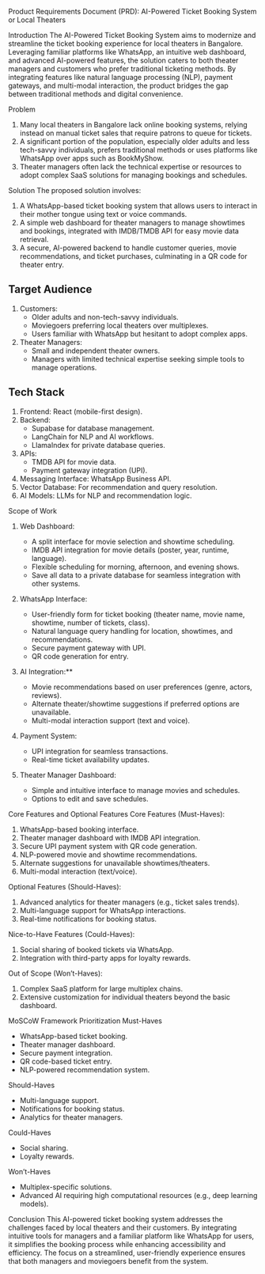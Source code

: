 Product Requirements Document (PRD): AI-Powered Ticket Booking System or Local Theaters

Introduction
The AI-Powered Ticket Booking System aims to modernize and streamline the ticket booking experience for local theaters in Bangalore. Leveraging familiar platforms like WhatsApp, an intuitive web dashboard, and advanced AI-powered features, the solution caters to both theater managers and customers who prefer traditional ticketing methods. By integrating features like natural language processing (NLP), payment gateways, and multi-modal interaction, the product bridges the gap between traditional methods and digital convenience.

Problem
1. Many local theaters in Bangalore lack online booking systems, relying instead on manual ticket sales that require patrons to queue for tickets.
2. A significant portion of the population, especially older adults and less tech-savvy individuals, prefers traditional methods or uses platforms like WhatsApp over apps such as BookMyShow.
3. Theater managers often lack the technical expertise or resources to adopt complex SaaS solutions for managing bookings and schedules.

Solution
The proposed solution involves:
1. A WhatsApp-based ticket booking system that allows users to interact in their mother tongue using text or voice commands.
2. A simple web dashboard for theater managers to manage showtimes and bookings, integrated with IMDB/TMDB API for easy movie data retrieval.
3. A secure, AI-powered backend to handle customer queries, movie recommendations, and ticket purchases, culminating in a QR code for theater entry.

## Target Audience
1. Customers:
   - Older adults and non-tech-savvy individuals.
   - Moviegoers preferring local theaters over multiplexes.
   - Users familiar with WhatsApp but hesitant to adopt complex apps.
2. Theater Managers:
   - Small and independent theater owners.
   - Managers with limited technical expertise seeking simple tools to manage operations.

## Tech Stack
1. Frontend: React (mobile-first design).
2. Backend:
   - Supabase for database management.
   - LangChain for NLP and AI workflows.
   - LlamaIndex for private database queries.
3. APIs:
   - TMDB API for movie data.
   - Payment gateway integration (UPI).
4. Messaging Interface: WhatsApp Business API.
5. Vector Database: For recommendation and query resolution.
6. AI Models: LLMs for NLP and recommendation logic.

Scope of Work
1. Web Dashboard:
   - A split interface for movie selection and showtime scheduling.
   - IMDB API integration for movie details (poster, year, runtime, language).
   - Flexible scheduling for morning, afternoon, and evening shows.
   - Save all data to a private database for seamless integration with other systems.

2. WhatsApp Interface:
   - User-friendly form for ticket booking (theater name, movie name, showtime, number of tickets, class).
   - Natural language query handling for location, showtimes, and recommendations.
   - Secure payment gateway with UPI.
   - QR code generation for entry.

3. AI Integration:**
   - Movie recommendations based on user preferences (genre, actors, reviews).
   - Alternate theater/showtime suggestions if preferred options are unavailable.
   - Multi-modal interaction support (text and voice).

4. Payment System:
   - UPI integration for seamless transactions.
   - Real-time ticket availability updates.

5. Theater Manager Dashboard:
   - Simple and intuitive interface to manage movies and schedules.
   - Options to edit and save schedules.

Core Features and Optional Features
Core Features (Must-Haves):
1. WhatsApp-based booking interface.
2. Theater manager dashboard with IMDB API integration.
3. Secure UPI payment system with QR code generation.
4. NLP-powered movie and showtime recommendations.
5. Alternate suggestions for unavailable showtimes/theaters.
6. Multi-modal interaction (text/voice).

Optional Features (Should-Haves):
1. Advanced analytics for theater managers (e.g., ticket sales trends).
2. Multi-language support for WhatsApp interactions.
3. Real-time notifications for booking status.

Nice-to-Have Features (Could-Haves):
1. Social sharing of booked tickets via WhatsApp.
2. Integration with third-party apps for loyalty rewards.

Out of Scope (Won’t-Haves):
1. Complex SaaS platform for large multiplex chains.
2. Extensive customization for individual theaters beyond the basic dashboard.

MoSCoW Framework Prioritization
Must-Haves
- WhatsApp-based ticket booking.
- Theater manager dashboard.
- Secure payment integration.
- QR code-based ticket entry.
- NLP-powered recommendation system.

Should-Haves
- Multi-language support.
- Notifications for booking status.
- Analytics for theater managers.

Could-Haves
- Social sharing.
- Loyalty rewards.

Won’t-Haves
- Multiplex-specific solutions.
- Advanced AI requiring high computational resources (e.g., deep learning models).

Conclusion
This AI-powered ticket booking system addresses the challenges faced by local theaters and their customers. By integrating intuitive tools for managers and a familiar platform like WhatsApp for users, it simplifies the booking process while enhancing accessibility and efficiency. The focus on a streamlined, user-friendly experience ensures that both managers and moviegoers benefit from the system.

